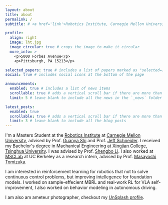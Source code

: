 ```yaml
---
layout: about
title: about
permalink: /
subtitle: # <a href='link'>Robotics Institute, Carnegie Mellon University</a>.

profile:
  align: right
  image: lht.jpg
  image_circular: true # crops the image to make it circular
  more_info: >
    <p>5000 Forbes Avenue</p>
    <p>Pittsburgh, PA 15213</p>

selected_papers: true # includes a list of papers marked as "selected={true}"
social: true # includes social icons at the bottom of the page

announcements:
  enabled: true # includes a list of news items
  scrollable: true # adds a vertical scroll bar if there are more than 3 news items
  limit: 5 # leave blank to include all the news in the `_news` folder

latest_posts:
  enabled: true
  scrollable: true # adds a vertical scroll bar if there are more than 3 new posts items
  limit: 3 # leave blank to include all the blog posts
---
```


I'm a Masters Student at the [Robotics Institute](https://www.ri.cmu.edu) at [Carnegie Mellon University](https://www.ri.cmu.edu), advised by Prof. [Guanya Shi](https://www.gshi.me) and Prof. [Jeff Schneider](https://www.cs.cmu.edu/~schneide/). I received my Bachelor's degree in Machanical Engineering at [Xingjian College](https://www.xjc.tsinghua.edu.cn/en/About.htm), [Tsinghua University](https://www.tsinghua.edu.cn/en/index.htm). I was advised by Prof. [Shengbo Li](http://www.idlab-tsinghua.com/thulab/labweb/dpeople.html?11). I also worked at [MSCLab](https://msc.berkeley.edu) at UC Berkeley as a research intern, advised by Prof. [Masayoshi Tomizuka](https://me.berkeley.edu/people/masayoshi-tomizuka/).

I am interested in reinforcement learning for robotics that not to solve continuous control problems, but improving intellegence for foundation models. I worked on sample-effecient MBRL and real-work RL for VLA self-improvement, I also worked on behavior modeling in autonomous driving. 

I am also am ameteur photographer, checkout my [UnSplash profile](https://unsplash.com/@darth_u).

